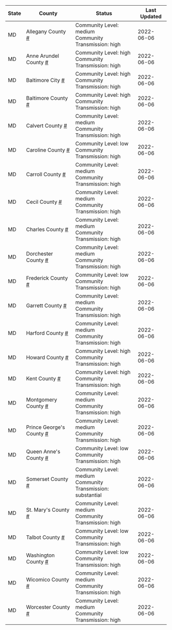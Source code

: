 State | County | Status | Last Updated
--- | --- | --- | --- 
MD | Allegany County <a href="#allegany_county">#</a> | <a name="allegany_county"></a>Community Level: medium<br/>Community Transmission: high | 2022-06-06
MD | Anne Arundel County <a href="#anne_arundel_county">#</a> | <a name="anne_arundel_county"></a>Community Level: high<br/>Community Transmission: high | 2022-06-06
MD | Baltimore City <a href="#baltimore_city">#</a> | <a name="baltimore_city"></a>Community Level: high<br/>Community Transmission: high | 2022-06-06
MD | Baltimore County <a href="#baltimore_county">#</a> | <a name="baltimore_county"></a>Community Level: high<br/>Community Transmission: high | 2022-06-06
MD | Calvert County <a href="#calvert_county">#</a> | <a name="calvert_county"></a>Community Level: medium<br/>Community Transmission: high | 2022-06-06
MD | Caroline County <a href="#caroline_county">#</a> | <a name="caroline_county"></a>Community Level: low<br/>Community Transmission: high | 2022-06-06
MD | Carroll County <a href="#carroll_county">#</a> | <a name="carroll_county"></a>Community Level: medium<br/>Community Transmission: high | 2022-06-06
MD | Cecil County <a href="#cecil_county">#</a> | <a name="cecil_county"></a>Community Level: medium<br/>Community Transmission: high | 2022-06-06
MD | Charles County <a href="#charles_county">#</a> | <a name="charles_county"></a>Community Level: medium<br/>Community Transmission: high | 2022-06-06
MD | Dorchester County <a href="#dorchester_county">#</a> | <a name="dorchester_county"></a>Community Level: medium<br/>Community Transmission: high | 2022-06-06
MD | Frederick County <a href="#frederick_county">#</a> | <a name="frederick_county"></a>Community Level: low<br/>Community Transmission: high | 2022-06-06
MD | Garrett County <a href="#garrett_county">#</a> | <a name="garrett_county"></a>Community Level: medium<br/>Community Transmission: high | 2022-06-06
MD | Harford County <a href="#harford_county">#</a> | <a name="harford_county"></a>Community Level: medium<br/>Community Transmission: high | 2022-06-06
MD | Howard County <a href="#howard_county">#</a> | <a name="howard_county"></a>Community Level: high<br/>Community Transmission: high | 2022-06-06
MD | Kent County <a href="#kent_county">#</a> | <a name="kent_county"></a>Community Level: high<br/>Community Transmission: high | 2022-06-06
MD | Montgomery County <a href="#montgomery_county">#</a> | <a name="montgomery_county"></a>Community Level: medium<br/>Community Transmission: high | 2022-06-06
MD | Prince George's County <a href="#prince_george's_county">#</a> | <a name="prince_george's_county"></a>Community Level: medium<br/>Community Transmission: high | 2022-06-06
MD | Queen Anne's County <a href="#queen_anne's_county">#</a> | <a name="queen_anne's_county"></a>Community Level: low<br/>Community Transmission: high | 2022-06-06
MD | Somerset County <a href="#somerset_county">#</a> | <a name="somerset_county"></a>Community Level: medium<br/>Community Transmission: substantial | 2022-06-06
MD | St. Mary's County <a href="#st._mary's_county">#</a> | <a name="st._mary's_county"></a>Community Level: medium<br/>Community Transmission: high | 2022-06-06
MD | Talbot County <a href="#talbot_county">#</a> | <a name="talbot_county"></a>Community Level: low<br/>Community Transmission: high | 2022-06-06
MD | Washington County <a href="#washington_county">#</a> | <a name="washington_county"></a>Community Level: low<br/>Community Transmission: high | 2022-06-06
MD | Wicomico County <a href="#wicomico_county">#</a> | <a name="wicomico_county"></a>Community Level: medium<br/>Community Transmission: high | 2022-06-06
MD | Worcester County <a href="#worcester_county">#</a> | <a name="worcester_county"></a>Community Level: medium<br/>Community Transmission: high | 2022-06-06
